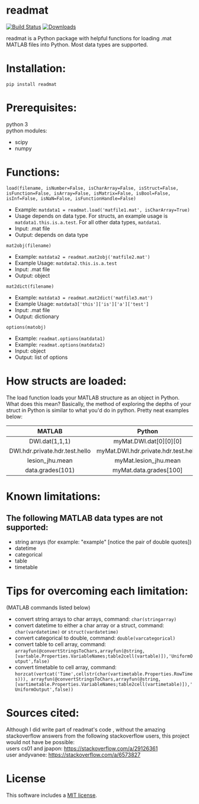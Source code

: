 # readmat
[![Build Status](https://travis-ci.org/AnthonyAndroulakis/readmat.svg?branch=master)](https://travis-ci.org/AnthonyAndroulakis/readmat.svg?branch=master)
[![Downloads](https://pepy.tech/badge/readmat)](https://pepy.tech/project/readmat)

readmat is a Python package with helpful functions for loading .mat MATLAB files into Python. Most data types are supported.

# Installation:   
```
pip install readmat
```

# Prerequisites:     
python 3    
python modules:     
+ scipy    
+ numpy    
      
# Functions:     
```
load(filename, isNumber=False, isCharArray=False, isStruct=False, isFunction=False, isArray=False, isMatrix=False, isBool=False, isInf=False, isNaN=False, isFunctionHandle=False)
```     
- Example: `matdata1 = readmat.load('matfile1.mat', isCharArray=True)`
- Usage depends on data type. For structs, an example usage is `matdata1.this.is.a.test`. For all other data types, `matdata1`.
- Input: .mat file
- Output: depends on data type
```
mat2obj(filename)
```
- Example: `matdata2 = readmat.mat2obj('matfile2.mat')`
- Example Usage: `matdata2.this.is.a.test`
- Input: .mat file
- Output: object
```
mat2dict(filename)
```
- Example: `matdata3 = readmat.mat2dict('matfile3.mat')`
- Example Usage: `matdata3['this']['is']['a']['test']`
- Input: .mat file
- Output: dictionary
```
options(matobj)
```
- Example: `readmat.options(matdata1)`
- Example: `readmat.options(matdata2)`
- Input: object
- Output: list of options

# How structs are loaded:
The load function loads your MATLAB structure as an object in Python. What does this mean? Basically, the method of exploring the depths of your struct in Python is similar to what you'd do in python. Pretty neat examples below:      

| MATLAB        | Python        |
| :-------------: |:-------------:|
| DWI.dat(1,1,1)      | myMat.DWI.dat[0][0][0] |
| DWI.hdr.private.hdr.test.hello     | myMat.DWI.hdr.private.hdr.test.hello      |
| lesion_jhu.mean | myMat.lesion_jhu.mean      |
| data.grades(101) | myMat.data.grades[100]      |
       
# Known limitations:    
## The following MATLAB data types are not supported:   
+ string arrays (for example: "example" \[notice the pair of double quotes])   
+ datetime   
+ categorical   
+ table    
+ timetable    

# Tips for overcoming each limitation:
(MATLAB commands listed below)     
+ convert string arrays to char arrays, command: `char(stringarray)`
+ convert datetime to either a char array or a struct, command: `char(vardatetime)` or `struct(vardatetime)`    
+ convert categorical to double, command: `double(varcategorical)`
+ convert table to cell array, command: `arrayfun(@convertStringsToChars,arrayfun(@string,[vartable.Properties.VariableNames;table2cell(vartable)]),'UniformOutput',false)`
+ convert timetable to cell array, command: `horzcat(vertcat('Time',cellstr(char(vartimetable.Properties.RowTimes))), arrayfun(@convertStringsToChars,arrayfun(@string,[vartimetable.Properties.VariableNames;table2cell(vartimetable)]),'UniformOutput',false))`
       
# Sources cited:
Although I did write part of readmat's code , without the amazing stackoverflow answers from the following stackoverflow users, this project would not have be possible:      
users cs01 and jpapon: https://stackoverflow.com/a/29126361     
user andyvanee: https://stackoverflow.com/a/6573827     
      
# License
This software includes a [MIT license](https://opensource.org/licenses/MIT).
